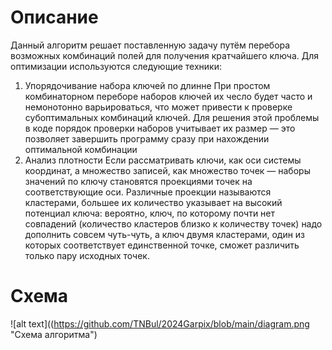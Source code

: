 # Описание
Данный алгоритм решает поставленную задачу путём перебора возможных комбинаций полей для получения кратчайшего ключа. 
Для оптимизации используются следующие техники:
1. Упорядочивание набора ключей по длинне
   При простом комбинаторном переборе наборов ключей их чесло будет часто и немонотонно варьироваться, что может привести к проверке субоптимальных комбинаций ключей. Для решения этой проблемы в коде порядок проверки наборов учитывает их размер  —  это позволяет завершить программу сразу при нахождении оптимальной комбинации
2. Анализ плотности
   Если рассматривать ключи, как оси системы координат, а множество записей, как множество точек  —  наборы значений по ключу становятся проекциями точек на соответствующие оси. Различные проекции называются кластерами, большее их количество указывает на высокий потенциал ключа: вероятно, ключ, по которому почти нет совпадений (количество кластеров близко к количеству точек) надо дополнить совсем чуть-чуть, а ключ двумя кластерами, один из которых соответствует единственной точке, сможет различить только пару исходных точек.
# Схема
![alt text]((https://github.com/TNBul/2024Garpix/blob/main/diagram.png "Схема алгоритма")
